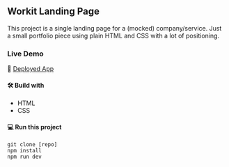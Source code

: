## Workit Landing Page

This project is a single landing page for a (mocked) company/service. Just a small portfolio piece using plain HTML and CSS with a lot of positioning.

### Live Demo

🚀 [Deployed App](https://edwinsch.github.io/workit-landingpage/)

#### 🛠️ Build with

- HTML
- CSS

#### 💻 Run this project

```
git clone [repo]
npm install
npm run dev
```
